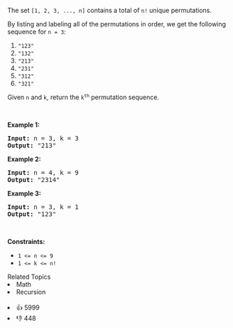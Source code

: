 <p>The set <code>[1, 2, 3, ...,&nbsp;n]</code> contains a total of <code>n!</code> unique permutations.</p>

<p>By listing and labeling all of the permutations in order, we get the following sequence for <code>n = 3</code>:</p>

<ol> 
 <li><code>"123"</code></li> 
 <li><code>"132"</code></li> 
 <li><code>"213"</code></li> 
 <li><code>"231"</code></li> 
 <li><code>"312"</code></li> 
 <li><code>"321"</code></li> 
</ol>

<p>Given <code>n</code> and <code>k</code>, return the <code>k<sup>th</sup></code> permutation sequence.</p>

<p>&nbsp;</p> 
<p><strong class="example">Example 1:</strong></p> 
<pre><strong>Input:</strong> n = 3, k = 3
<strong>Output:</strong> "213"
</pre>
<p><strong class="example">Example 2:</strong></p> 
<pre><strong>Input:</strong> n = 4, k = 9
<strong>Output:</strong> "2314"
</pre>
<p><strong class="example">Example 3:</strong></p> 
<pre><strong>Input:</strong> n = 3, k = 1
<strong>Output:</strong> "123"
</pre> 
<p>&nbsp;</p> 
<p><strong>Constraints:</strong></p>

<ul> 
 <li><code>1 &lt;= n &lt;= 9</code></li> 
 <li><code>1 &lt;= k &lt;= n!</code></li> 
</ul>

<div><div>Related Topics</div><div><li>Math</li><li>Recursion</li></div></div><br><div><li>👍 5999</li><li>👎 448</li></div>